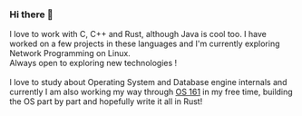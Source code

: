 ### Hi there 👋
I love to work with C, C++ and Rust, although Java is cool too.
I have worked on a few projects in these languages and I'm currently exploring Network Programming on Linux. <br>
Always open to exploring new technologies ! <br> <br>
I love to study about Operating System and Database engine internals and currently I am also working my way through [OS 161](http://www.os161.org/) in my free time, building the OS part by part and hopefully write it all in Rust!
<!--
**NDFA-with-epsilon/NDFA-with-epsilon** is a ✨ _special_ ✨ repository because its `README.md` (this file) appears on your GitHub profile.

Here are some ideas to get you started:

- 🔭 I’m currently working on ...
- 🌱 I’m currently learning ...
- 👯 I’m looking to collaborate on ...
- 🤔 I’m looking for help with ...
- 💬 Ask me about ...
- 📫 How to reach me: ...
- 😄 Pronouns: ...
- ⚡ Fun fact: ...
-->
